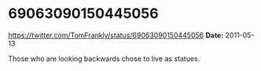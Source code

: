# 69063090150445056
https://twitter.com/TomFrankly/status/69063090150445056
**Date:** 2011-05-13

Those who are looking backwards chose to live as statues.
